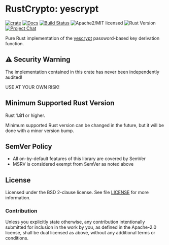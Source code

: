 # RustCrypto: yescrypt

[![crate][crate-image]][crate-link]
[![Docs][docs-image]][docs-link]
[![Build Status][build-image]][build-link]
![Apache2/MIT licensed][license-image]
![Rust Version][rustc-image]
[![Project Chat][chat-image]][chat-link]

Pure Rust implementation of the [yescrypt] password-based key derivation function.

## ⚠️ Security Warning

The implementation contained in this crate has never been independently audited!

USE AT YOUR OWN RISK!

## Minimum Supported Rust Version

Rust **1.81** or higher.

Minimum supported Rust version can be changed in the future, but it will be
done with a minor version bump.

## SemVer Policy

- All on-by-default features of this library are covered by SemVer
- MSRV is considered exempt from SemVer as noted above

## License

Licensed under the BSD 2-clause license. See file [LICENSE] for more information.

### Contribution

Unless you explicitly state otherwise, any contribution intentionally submitted
for inclusion in the work by you, as defined in the Apache-2.0 license, shall be
dual licensed as above, without any additional terms or conditions.

[//]: # (badges)

[crate-image]: https://img.shields.io/crates/v/yescrypt
[crate-link]: https://crates.io/crates/yescrypt
[docs-image]: https://docs.rs/yescrypt/badge.svg
[docs-link]: https://docs.rs/yescrypt/
[license-image]: https://img.shields.io/crates/l/yescrypt?style=flat-square
[rustc-image]: https://img.shields.io/badge/rustc-1.81+-blue.svg
[chat-image]: https://img.shields.io/badge/zulip-join_chat-blue.svg
[chat-link]: https://rustcrypto.zulipchat.com/#narrow/stream/260046-password-hashes
[build-image]: https://github.com/RustCrypto/password-hashes/actions/workflows/yescrypt.yml/badge.svg
[build-link]: https://github.com/RustCrypto/password-hashes/actions/workflows/yescrypt.yml 

[//]: # (links)

[yescrypt]: https://www.openwall.com/yescrypt/
[LICENSE]: ./LICENSE
